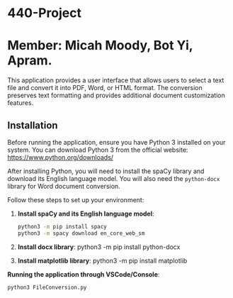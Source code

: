 # 440-Project

# Member: Micah Moody, Bot Yi, Apram.

This application provides a user interface that allows users to select a text file and convert it into PDF, Word, or HTML format. The conversion preserves text formatting and provides additional document customization features.

## Installation

Before running the application, ensure you have Python 3 installed on your system. You can download Python 3 from the official website: https://www.python.org/downloads/

After installing Python, you will need to install the spaCy library and download its English language model. You will also need the `python-docx` library for Word document conversion.

Follow these steps to set up your environment:

1. **Install spaCy and its English language model**:

   ```bash
   python3 -m pip install spacy
   python3 -m spacy download en_core_web_sm

2. **Install docx library**:
    python3 -m pip install python-docx

2. **Install matplotlib library**:
    python3 -m pip install matplotlib


**Running the application through VSCode/Console**:

    python3 FileConversion.py

